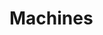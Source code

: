 # Machines

<!-- TODO: either move aurora/, polaris/, ... folders into machines/ subdir (possibly breaking external links, or remove this placeholder subdirectory-->
